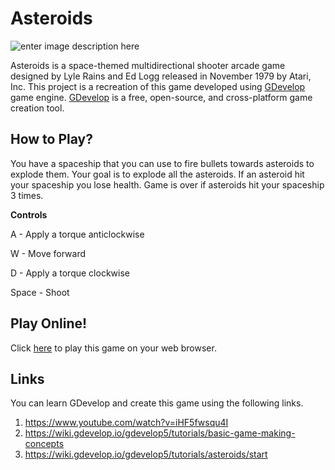 # Asteroids
![enter image description here](https://i.ibb.co/zhHp5BL/Screenshot-1089.png)

Asteroids is a space-themed multidirectional shooter arcade game designed by Lyle Rains and Ed Logg released in November 1979 by Atari, Inc.
This project is a recreation of this game developed using [GDevelop](https://gdevelop.io/) game engine. [GDevelop](https://gdevelop.io/) is a free, open-source, and cross-platform game creation tool. 
## How to Play?
You have a spaceship that you can use to fire bullets towards asteroids to explode them. Your goal is to explode all the asteroids. If an asteroid hit your spaceship you lose health. Game is over if asteroids hit your spaceship 3 times. 

**Controls**

A - Apply a torque anticlockwise

W - Move forward

D - Apply a torque clockwise

Space - Shoot
## Play Online!
Click [here](https://liluo.io/instant-builds/7be80bb7-1831-4ad6-80fb-09e9604c5c8e) to play this game on your web browser.
## Links
You can learn GDevelop and create this game using the following links.
 1. https://www.youtube.com/watch?v=iHF5fwsqu4I
 2. https://wiki.gdevelop.io/gdevelop5/tutorials/basic-game-making-concepts
 3. https://wiki.gdevelop.io/gdevelop5/tutorials/asteroids/start
